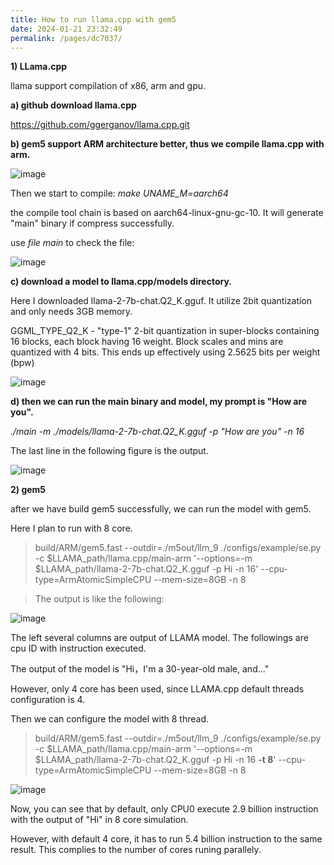```yaml
---
title: How to run llama.cpp with gem5
date: 2024-01-21 23:32:49
permalink: /pages/dc7037/
---
```


**1) LLama.cpp**

llama support compilation of x86, arm and gpu.

**a) github download llama.cpp**

https://github.com/ggerganov/llama.cpp.git

**b) gem5 support ARM architecture better, thus we compile llama.cpp with arm.**

![image](https://github.com/hitqshao/qishao-notes/assets/23403286/4bff59c8-4554-404b-a73f-73780860d6d5)

Then we start to compile:
*make UNAME_M=aarch64*

the compile tool chain is based on aarch64-linux-gnu-gc-10. It will generate "main" binary if compress successfully.

use *file main* to check the file:

![image](https://github.com/hitqshao/qishao-notes/assets/23403286/563b9fe1-681c-46cf-9eae-c332bc5f3aa1)

**c) download a model to llama.cpp/models directory.**

Here I downloaded llama-2-7b-chat.Q2_K.gguf. It utilize 2bit quantization and only needs 3GB memory.

GGML_TYPE_Q2_K - "type-1" 2-bit quantization in super-blocks containing 16 blocks, each block having 16 weight. Block scales and mins are quantized with 4 bits. This ends up effectively using 2.5625 bits per weight (bpw)


![image](https://github.com/hitqshao/qishao-notes/assets/23403286/d7ac5770-c955-479d-82b0-e87c09a3b347)

**d) then we can run the main binary and model, my prompt is "How are you".**

*./main  -m ./models/llama-2-7b-chat.Q2_K.gguf -p "How are you" -n 16*

The last line in the following figure is the output.

![image](https://github.com/hitqshao/qishao-notes/assets/23403286/bb225f87-1c44-46b5-940c-7634c9bdcc24)


**2) gem5**

after we have build gem5 successfully, we can run the model with gem5.

Here I plan to run with 8 core.

>build/ARM/gem5.fast 
>--outdir=./m5out/llm_9 
>./configs/example/se.py -c
>$LLAMA_path/llama.cpp/main-arm 
>'--options=-m $LLAMA_path/llama-2-7b-chat.Q2_K.gguf -p Hi -n 16' 
>--cpu-type=ArmAtomicSimpleCPU --mem-size=8GB -n 8

>The output is like the following:

![image](https://github.com/hitqshao/qishao-notes/assets/23403286/bba1eb42-4df2-4199-814f-2fe556959a6f)

The left several columns are output of LLAMA model. The followings are cpu ID with instruction executed.

The output of the model is "Hi，I'm a 30-year-old male, and..."

However, only 4 core has been used, since LLAMA.cpp default threads configuration is 4.

Then we can configure the model with 8 thread.

>build/ARM/gem5.fast
>--outdir=./m5out/llm_9 
>./configs/example/se.py -c
>$LLAMA_path/llama.cpp/main-arm 
>'--options=-m $LLAMA_path/llama-2-7b-chat.Q2_K.gguf -p Hi -n 16 **-t 8**' 
>--cpu-type=ArmAtomicSimpleCPU --mem-size=8GB -n 8

![image](https://github.com/hitqshao/qishao-notes/assets/23403286/26bedfc9-2b30-4f76-8eba-535159bc0749)

Now, you can see that by default, only CPU0 execute 2.9 billion instruction with the output of "Hi" in 8 core simulation.

However, with default 4 core, it has to run 5.4 billion instruction to the same result. This complies to the number of cores runing parallely.

